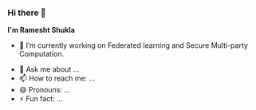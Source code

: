 ### Hi there 👋


**I'm Ramesht Shukla** 


- 🔭 I’m currently working on Federated learning and Secure Multi-party Computation.
<!--
- 🌱 I’m currently learning ...
- 👯 I’m looking to collaborate on ...
- 🤔 I’m looking for help with ...
-->
- 💬 Ask me about ...
- 📫 How to reach me: ...
- 😄 Pronouns: ...
- ⚡ Fun fact: ...

